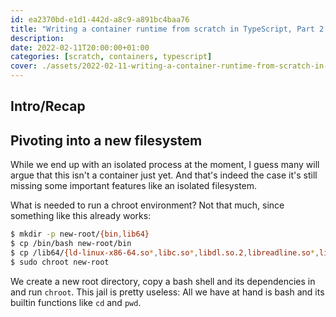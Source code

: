```yaml
---
id: ea2370bd-e1d1-442d-a8c9-a891bc4baa76
title: "Writing a container runtime from scratch in TypeScript, Part 2 Pivoting"
description:
date: 2022-02-11T20:00:00+01:00
categories: [scratch, containers, typescript]
cover: ./assets/2022-02-11-writing-a-container-runtime-from-scratch-in-typescript-part-2/cover.jpg
---
```


## Intro/Recap

## Pivoting into a new filesystem

While we end up with an isolated process at the moment, I guess many will argue that this isn't a container just yet. And that's indeed the case it's still missing some important features like an isolated filesystem.

What is needed to run a chroot environment? Not that much, since something like this already works:

```sh
$ mkdir -p new-root/{bin,lib64}
$ cp /bin/bash new-root/bin
$ cp /lib64/{ld-linux-x86-64.so*,libc.so*,libdl.so.2,libreadline.so*,libtinfo.so*} new-root/lib64
$ sudo chroot new-root
```

We create a new root directory, copy a bash shell and its dependencies in and run `chroot`. This jail is pretty useless: All we have at hand is bash and its builtin functions like `cd` and `pwd`.
